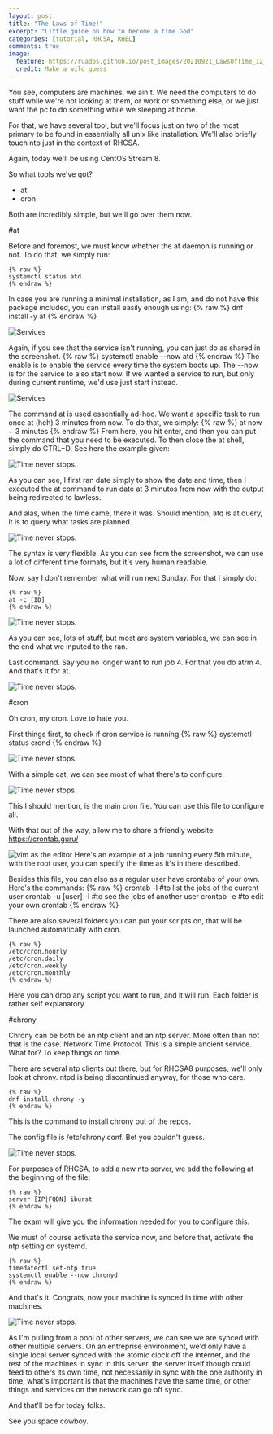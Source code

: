 ```yaml
---
layout: post
title: "The Laws of Time!"
excerpt: "Little guide on how to become a time God"
categories: [tutorial, RHCSA, RHEL]
comments: true
image:
  feature: https://ruados.github.io/post_images/20210921_LawsOfTime_12_cron.png
  credit: Make a wild guess
---
```


You see, computers are machines, we ain't. We need the computers to do stuff while we're not looking at them, or work or something else, or we just want the pc to do something while we sleeping at home.

For that, we have several tool, but we'll focus just on two of the most primary to be found in essentially all unix like installation. We'll also briefly touch ntp just in the context of RHCSA.

Again, today we'll be using CentOS Stream 8.

So what tools we've got? 
 - at
 - cron

Both are incredibly simple, but we'll go over them now.

#at

Before and foremost, we must know whether the at daemon is running or not.
To do that, we simply run:

    {% raw %}
	systemctl status atd
    {% endraw %}

In case you are running a minimal installation, as I am, and do not have this package included, you can install easily enough using:
    {% raw %}
	dnf install -y at
    {% endraw %}

![Services](https://ruados.github.io/post_images/20210921_LawsOfTime_03.png)

Again, if you see that the service isn't running, you can just do as shared in the screenshot.
    {% raw %}
	systemctl enable --now atd
    {% endraw %}
The enable is to enable the service every time the system boots up. The --now is for the service to also start now.
If we wanted a service to run, but only during current runtime, we'd use just start instead.

![Services](https://ruados.github.io/post_images/20210921_LawsOfTime_04.png)

The command at is used essentially ad-hoc. We want a specific task to run once at (heh) 3 minutes from now.
To do that, we simply:
    {% raw %}
	at now + 3 minutes
    {% endraw %}
From here, you hit enter, and then you can put the command that you need to be executed. To then close the at shell, simply do CTRL+D.
See here the example given:

![Time never stops.](https://ruados.github.io/post_images/20210921_LawsOfTime_05.png)

As you can see, I first ran date simply to show the date and time, then I executed the at command to run date at 3 minutos from now with the output being redirected to lawless.

And alas, when the time came, there it was.
Should mention, atq is at query, it is to query what tasks are planned.

![Time never stops.](https://ruados.github.io/post_images/20210921_LawsOfTime_06.png)

The syntax is very flexible. As you can see from the screenshot, we can use a lot of different time formats, but it's very human readable.

Now, say I don't remember what will run next Sunday. For that I simply do:

    {% raw %}
	at -c [ID]
    {% endraw %}

![Time never stops.](https://ruados.github.io/post_images/20210921_LawsOfTime_08.png)

As you can see, lots of stuff, but most are system variables, we can see in the end what we inputed to the ran.

Last command. Say you no longer want to run job 4. For that you do atrm 4. And that's it for at.

![Time never stops.](https://ruados.github.io/post_images/20210921_LawsOfTime_09.png)

#cron

Oh cron, my cron. Love to hate you.

First things first, to check if cron service is running 
    {% raw %}
	systemctl status crond
    {% endraw %}

![Time never stops.](https://ruados.github.io/post_images/20210921_LawsOfTime_10_cron.png)

With a simple cat, we can see most of what there's to configure:

![Time never stops.](https://ruados.github.io/post_images/20210921_LawsOfTime_11_cron.png)

This I should mention, is the main cron file. You can use this file to configure all.

With that out of the way, allow me to share a friendly website: https://crontab.guru/

![vim as the editor](https://ruados.github.io/post_images/20210921_LawsOfTime_12_cron.png)
Here's an example of a job running every 5th minute, with the root user, you can specify the time as it's in there described. 

Besides this file, you can also as a regular user have crontabs of your own.
Here's the commands:
    {% raw %}
	crontab -l #to list the jobs of the current user
	crontab -u [user] -l #to see the jobs of another user
	crontab -e #to edit your own crontab
    {% endraw %}

There are also several folders you can put your scripts on, that will be launched automatically with cron.

    {% raw %}
	/etc/cron.hourly
	/etc/cron.daily
	/etc/cron.weekly
	/etc/cron.monthly
    {% endraw %}
Here you can drop any script you want to run, and it will run. Each folder is rather self explanatory.

#chrony

Chrony can be both be an ntp client and an ntp server. More often than not that is the case.
Network Time Protocol. This is a simple ancient service. What for? To keep things on time.

There are several ntp clients out there, but for RHCSA8 purposes, we'll only look at chrony. ntpd is being discontinued anyway, for those who care.

    {% raw %}
	dnf install chrony -y
    {% endraw %}

This is the command to install chrony out of the repos. 

The config file is /etc/chrony.conf. Bet you couldn't guess.

![Time never stops.](https://ruados.github.io/post_images/20210921_LawsOfTime_13_ntp.png)

For purposes of RHCSA, to add a new ntp server, we add the following at the beginning of the file:

    {% raw %}
	server [IP|FQDN] iburst
    {% endraw %}

The exam will give you the information needed for you to configure this.

We must of course activate the service now, and before that, activate the ntp setting on systemd.

    {% raw %}
	timedatectl set-ntp true
	systemctl enable --now chronyd
    {% endraw %}

And that's it. Congrats, now your machine is synced in time with other machines.

![Time never stops.](https://ruados.github.io/post_images/20210921_LawsOfTime_14_ntp.png)

As I'm pulling from a pool of other servers, we can see we are synced with other multiple servers.
On an entreprise environment, we'd only have a single local server synced with the atomic clock off the internet, and the rest of the machines in sync in this server. the server itself though could feed to others its own time, not necessarily in sync with the one authority in time, what's important is that the machines have the same time, or other things and services on the network can go off sync.

And that'll be for today folks.

See you space cowboy.
